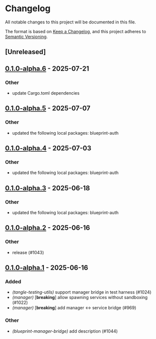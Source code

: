 # Changelog

All notable changes to this project will be documented in this file.

The format is based on [Keep a Changelog](https://keepachangelog.com/en/1.0.0/),
and this project adheres to [Semantic Versioning](https://semver.org/spec/v2.0.0.html).

## [Unreleased]

## [0.1.0-alpha.6](https://github.com/tangle-network/blueprint/compare/blueprint-manager-bridge-v0.1.0-alpha.5...blueprint-manager-bridge-v0.1.0-alpha.6) - 2025-07-21

### Other

- update Cargo.toml dependencies

## [0.1.0-alpha.5](https://github.com/tangle-network/blueprint/compare/blueprint-manager-bridge-v0.1.0-alpha.4...blueprint-manager-bridge-v0.1.0-alpha.5) - 2025-07-07

### Other

- updated the following local packages: blueprint-auth

## [0.1.0-alpha.4](https://github.com/tangle-network/blueprint/compare/blueprint-manager-bridge-v0.1.0-alpha.3...blueprint-manager-bridge-v0.1.0-alpha.4) - 2025-07-03

### Other

- updated the following local packages: blueprint-auth

## [0.1.0-alpha.3](https://github.com/tangle-network/blueprint/compare/blueprint-manager-bridge-v0.1.0-alpha.2...blueprint-manager-bridge-v0.1.0-alpha.3) - 2025-06-18

### Other

- updated the following local packages: blueprint-auth

## [0.1.0-alpha.2](https://github.com/tangle-network/blueprint/compare/blueprint-manager-bridge-v0.1.0-alpha.1...blueprint-manager-bridge-v0.1.0-alpha.2) - 2025-06-16

### Other

- release (#1043)

## [0.1.0-alpha.1](https://github.com/tangle-network/blueprint/releases/tag/blueprint-manager-bridge-v0.1.0-alpha.1) - 2025-06-16

### Added

- *(tangle-testing-utils)* support manager bridge in test harness (#1024)
- *(manager)* [**breaking**] allow spawning services without sandboxing (#1022)
- *(manager)* [**breaking**] add manager <-> service bridge (#969)

### Other

- *(blueprint-manager-bridge)* add description (#1044)
